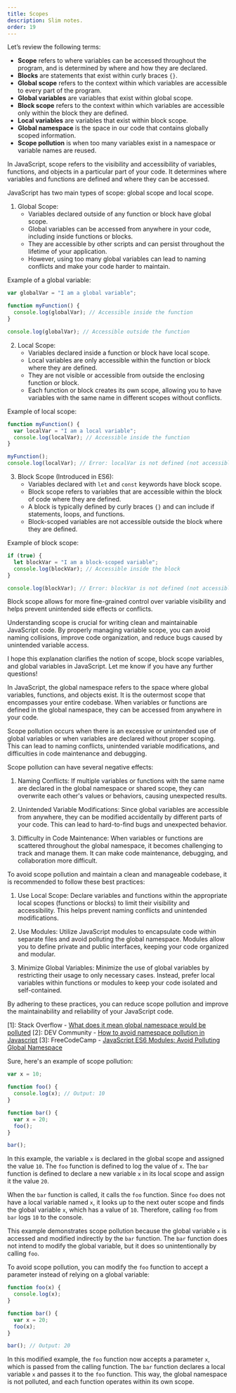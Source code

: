 ```yaml
---
title: Scopes
description: Slim notes.
order: 19
---
```


Let’s review the following terms:

- **Scope** refers to where variables can be accessed throughout the program, and is determined by where and how they are declared.
- **Blocks** are statements that exist within curly braces `{}`.
- **Global scope** refers to the context within which variables are accessible to every part of the program.
- **Global variables** are variables that exist within global scope.
- **Block scope** refers to the context within which variables are accessible only within the block they are defined.
- **Local variables** are variables that exist within block scope.
- **Global namespace** is the space in our code that contains globally scoped information.
- **Scope pollution** is when too many variables exist in a namespace or variable names are reused.


In JavaScript, scope refers to the visibility and accessibility of variables, functions, and objects in a particular part of your code. It determines where variables and functions are defined and where they can be accessed.

JavaScript has two main types of scope: global scope and local scope.

1. Global Scope:
   - Variables declared outside of any function or block have global scope.
   - Global variables can be accessed from anywhere in your code, including inside functions or blocks.
   - They are accessible by other scripts and can persist throughout the lifetime of your application.
   - However, using too many global variables can lead to naming conflicts and make your code harder to maintain.

Example of a global variable:

```javascript
var globalVar = "I am a global variable";

function myFunction() {
  console.log(globalVar); // Accessible inside the function
}

console.log(globalVar); // Accessible outside the function
```

2. Local Scope:
   - Variables declared inside a function or block have local scope.
   - Local variables are only accessible within the function or block where they are defined.
   - They are not visible or accessible from outside the enclosing function or block.
   - Each function or block creates its own scope, allowing you to have variables with the same name in different scopes without conflicts.

Example of local scope:

```javascript
function myFunction() {
  var localVar = "I am a local variable";
  console.log(localVar); // Accessible inside the function
}

myFunction();
console.log(localVar); // Error: localVar is not defined (not accessible outside the function)
```

3. Block Scope (Introduced in ES6):
   - Variables declared with `let` and `const` keywords have block scope.
   - Block scope refers to variables that are accessible within the block of code where they are defined.
   - A block is typically defined by curly braces `{}` and can include if statements, loops, and functions.
   - Block-scoped variables are not accessible outside the block where they are defined.

Example of block scope:

```javascript
if (true) {
  let blockVar = "I am a block-scoped variable";
  console.log(blockVar); // Accessible inside the block
}

console.log(blockVar); // Error: blockVar is not defined (not accessible outside the block)
```

Block scope allows for more fine-grained control over variable visibility and helps prevent unintended side effects or conflicts.

Understanding scope is crucial for writing clean and maintainable JavaScript code. By properly managing variable scope, you can avoid naming collisions, improve code organization, and reduce bugs caused by unintended variable access.

I hope this explanation clarifies the notion of scope, block scope variables, and global variables in JavaScript. Let me know if you have any further questions!

In JavaScript, the global namespace refers to the space where global variables, functions, and objects exist. It is the outermost scope that encompasses your entire codebase. When variables or functions are defined in the global namespace, they can be accessed from anywhere in your code.

Scope pollution occurs when there is an excessive or unintended use of global variables or when variables are declared without proper scoping. This can lead to naming conflicts, unintended variable modifications, and difficulties in code maintenance and debugging.

Scope pollution can have several negative effects:

1. Naming Conflicts: If multiple variables or functions with the same name are declared in the global namespace or shared scope, they can overwrite each other's values or behaviors, causing unexpected results.

2. Unintended Variable Modifications: Since global variables are accessible from anywhere, they can be modified accidentally by different parts of your code. This can lead to hard-to-find bugs and unexpected behavior.

3. Difficulty in Code Maintenance: When variables or functions are scattered throughout the global namespace, it becomes challenging to track and manage them. It can make code maintenance, debugging, and collaboration more difficult.

To avoid scope pollution and maintain a clean and manageable codebase, it is recommended to follow these best practices:

1. Use Local Scope: Declare variables and functions within the appropriate local scopes (functions or blocks) to limit their visibility and accessibility. This helps prevent naming conflicts and unintended modifications.

2. Use Modules: Utilize JavaScript modules to encapsulate code within separate files and avoid polluting the global namespace. Modules allow you to define private and public interfaces, keeping your code organized and modular.

3. Minimize Global Variables: Minimize the use of global variables by restricting their usage to only necessary cases. Instead, prefer local variables within functions or modules to keep your code isolated and self-contained.

By adhering to these practices, you can reduce scope pollution and improve the maintainability and reliability of your JavaScript code.

[1]: Stack Overflow - [What does it mean global namespace would be polluted](https://stackoverflow.com/questions/20810578/what-does-it-mean-global-namespace-would-be-polluted)
[2]: DEV Community - [How to avoid namespace pollution in Javascript](https://dev.to/arnavaggarwal/how-to-avoid-namespace-pollution-in-javascript-5gaf)
[3]: FreeCodeCamp - [JavaScript ES6 Modules: Avoid Polluting Global Namespace](https://www.freecodecamp.org/news/javascript-es6-modules-avoid-polluting-global-namespace/)

Sure, here's an example of scope pollution:

```javascript
var x = 10;

function foo() {
  console.log(x); // Output: 10
}

function bar() {
  var x = 20;
  foo();
}

bar();
```

In this example, the variable `x` is declared in the global scope and assigned the value `10`. The `foo` function is defined to log the value of `x`. The `bar` function is defined to declare a new variable `x` in its local scope and assign it the value `20`.

When the `bar` function is called, it calls the `foo` function. Since `foo` does not have a local variable named `x`, it looks up to the next outer scope and finds the global variable `x`, which has a value of `10`. Therefore, calling `foo` from `bar` logs `10` to the console.

This example demonstrates scope pollution because the global variable `x` is accessed and modified indirectly by the `bar` function. The `bar` function does not intend to modify the global variable, but it does so unintentionally by calling `foo`.

To avoid scope pollution, you can modify the `foo` function to accept a parameter instead of relying on a global variable:

```javascript
function foo(x) {
  console.log(x);
}

function bar() {
  var x = 20;
  foo(x);
}

bar(); // Output: 20
```

In this modified example, the `foo` function now accepts a parameter `x`, which is passed from the calling function. The `bar` function declares a local variable `x` and passes it to the `foo` function. This way, the global namespace is not polluted, and each function operates within its own scope.

